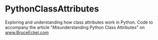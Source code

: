 # PythonClassAttributes
Exploring and understanding how class attributes work in Python.
Code to accompany the article "Misunderstanding Python Class Attributes" on www.BruceEckel.com

